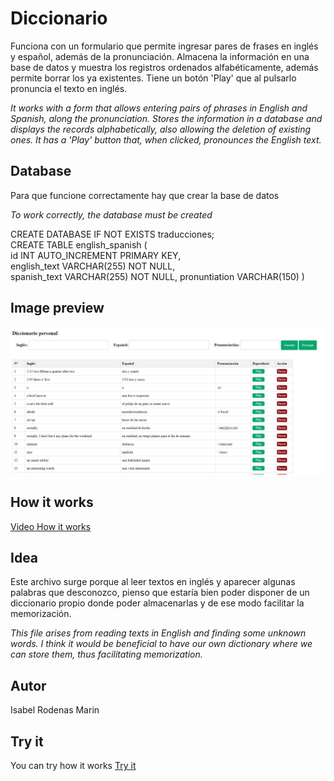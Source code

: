 # Diccionario
Funciona con un formulario que permite ingresar pares de frases en inglés y español, además de la pronunciación. Almacena la información en una base de datos y muestra los registros ordenados alfabéticamente, además permite borrar los ya existentes. Tiene un botón 'Play' que al pulsarlo pronuncia el texto en inglés.  

*It works with a form that allows entering pairs of phrases in English and Spanish, along the pronunciation.
Stores the information in a database and displays the records alphabetically, also allowing the deletion of existing ones.
It has a 'Play' button that, when clicked, pronounces the English text.*

## Database
Para que funcione correctamente hay que crear la base de datos

*To work correctly, the database must be created*
  
CREATE DATABASE IF NOT EXISTS traducciones;  
CREATE TABLE english_spanish (  
    id INT AUTO_INCREMENT PRIMARY KEY,  
    english_text VARCHAR(255) NOT NULL,  
    spanish_text VARCHAR(255) NOT NULL,
    pronuntiation VARCHAR(150)
)

## Image preview
![Preview](https://raw.githubusercontent.com/isromar/php/main/diccionario/preview.JPG)

## How it works
[Video How it works](https://youtu.be/i-SQhMCgNhQ)

## Idea
Este archivo surge porque al leer textos en inglés y aparecer algunas palabras que desconozco, pienso que estaría bien poder disponer de un diccionario propio donde poder almacenarlas y de ese modo facilitar la memorización.  

*This file arises from reading texts in English and finding some unknown words. I think it would be beneficial to have our own dictionary where we can store them, thus facilitating memorization.*

## Autor
Isabel Rodenas Marin

## Try it
You can try how it works [Try it](https://isabelrodenas.es/diccionario/)